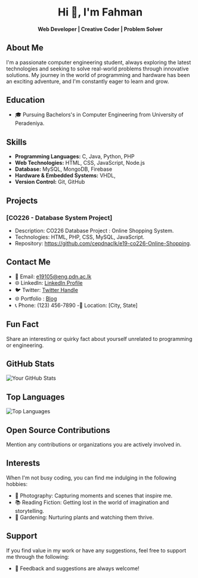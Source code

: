 <h1 align="center">Hi 👋, I'm Fahman</h1>
<h4 align="center">Web Developer | Creative Coder | Problem Solver</h4>

## About Me
I'm a passionate computer engineering student, always exploring the latest technologies and seeking to solve real-world problems through innovative solutions. My journey in the world of programming and hardware has been an exciting adventure, and I'm constantly eager to learn and grow.

## Education
- 🎓 Pursuing Bachelors's in Computer Engineering from University of Peradeniya.

## Skills
- **Programming Languages:** C, Java, Python, PHP
- **Web Technologies:** HTML, CSS, JavaScript, Node.js
- **Database:** MySQL, MongoDB, Firebase
- **Hardware & Embedded Systems:** VHDL,
- **Version Control:** Git, GitHub

## Projects
### [CO226 - Database System Project]
- Description: CO226 Database Project : Online Shopping System.
- Technologies: HTML, PHP, CSS, MySQL, JavaScript.
- Repository: https://github.com/cepdnaclk/e19-co226-Online-Shopping.

<!--

### [Project 2 Name]
- Description: Briefly describe the project and its objectives.
- Technologies: List the technologies or tools used.
- Repository: Link to the GitHub repository for the project.

## Certifications
- [Certification 1](Link to Certification 1): Description or issuer.
- [Certification 2](Link to Certification 2): Description or issuer.

## Blog Posts & Technical Writing
- [Blog Post 1](Link to Blog Post 1): Short description or topic.
- [Blog Post 2](Link to Blog Post 2): Short description or topic.

-->

## Contact Me
- 📧 Email: e19105@eng.pdn.ac.lk
- 🌐 LinkedIn: [LinkedIn Profile](https://www.linkedin.com/in/mhmfahman/)
- 🐦 Twitter: [Twitter Handle](https://twitter.com/MHM_Fahman)
- 🌐 Portfolio : [Blog](https://mohamedfahman.github.io/)
- 📞 Phone: (123) 456-7890
-📍 Location: [City, State]


## Fun Fact
Share an interesting or quirky fact about yourself unrelated to programming or engineering.

## GitHub Stats
![Your GitHub Stats](https://github-readme-stats.vercel.app/api?username=MohamedFahman&show_icons=true&count_private=true)

## Top Languages
![Top Languages](https://github-readme-stats.vercel.app/api/top-langs/?username=MohamedFahman)

## Open Source Contributions
Mention any contributions or organizations you are actively involved in.

## Interests
When I'm not busy coding, you can find me indulging in the following hobbies:
- 📸 Photography: Capturing moments and scenes that inspire me.
- 📚 Reading Fiction: Getting lost in the world of imagination and storytelling.
- 🌱 Gardening: Nurturing plants and watching them thrive.

## Support
If you find value in my work or have any suggestions, feel free to support me through the following:

- 💬 Feedback and suggestions are always welcome!
